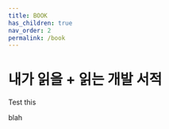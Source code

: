 ```yaml
---
title: BOOK
has_children: true
nav_order: 2
permalink: /book
---
```


# 내가 읽을 + 읽는 개발 서적

Test this

blah

